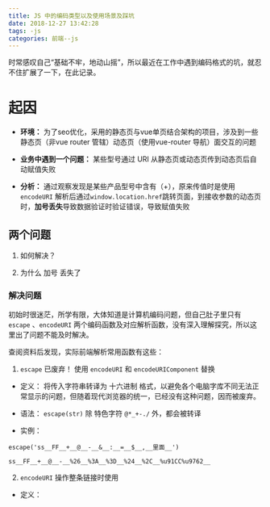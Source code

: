 ```yaml
---
title: JS 中的编码类型以及使用场景及踩坑
date: 2018-12-27 13:42:28
tags: -js
categories: 前端--js
---
```


时常感叹自己“基础不牢，地动山摇”，所以最近在工作中遇到编码格式的坑，就忍不住扩展了一下，在此记录。

<!-- more -->

# 起因

* **环境：** 为了seo优化，采用的静态页与vue单页结合架构的项目，涉及到一些静态页（非vue router 管辖）动态页（使用vue-router 导航）面交互的问题

* **业务中遇到一个问题：** 某些型号通过 URI 从静态页或动态页传到动态页后自动赋值失败

* **分析：** 通过观察发现是某些产品型号中含有（+），原来传值时是使用 `encodeURI` 解析后通过`window.location.href`跳转页面，到接收参数的动态页时，**加号丢失**导致数据验证时验证错误，导致赋值失败

## 两个问题

1. 如何解决？

2. 为什么 加号 丢失了

### 解决问题

初始时很迷茫，所学有限，大体知道是计算机编码问题，但自己肚子里只有 `escape` 、`encodeURI` 两个编码函数及对应解析函数，没有深入理解探究，所以这里出了问题不能及时解决。

查阅资料后发现，实际前端解析常用函数有这些：

1. `escape`  已废弃！ 使用 `encodeURI` 和 `encodeURIComponent` 替换

* 定义： 将传入字符串转译为 十六进制 格式，以避免各个电脑字库不同无法正常显示的问题，但随着现代浏览器的统一，已经没有这种问题，因而被废弃。

* 语法： `escape(str)` 除 特色字符 ` @*_+-./ ` 外，都会被转译

* 实例： 

```
escape('ss__FF__+__@__-__&__:__=__$__,__里面__')

ss__FF__+__@__-__%26__%3A__%3D__%24__%2C__%u91CC%u9762__
```

2. `encodeURI` 操作整条链接时使用

* 定义：